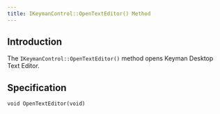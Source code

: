 ```yaml
---
title: IKeymanControl::OpenTextEditor() Method
---
```


## Introduction

The `IKeymanControl::OpenTextEditor()` method opens Keyman Desktop Text
Editor.

## Specification

``` clike
void OpenTextEditor(void)
```
